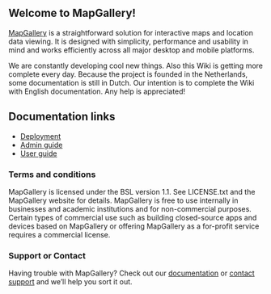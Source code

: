 ## Welcome to MapGallery!

[MapGallery](http://mapgallery.info) is a straightforward solution for interactive maps and location data viewing. It is designed with simplicity, performance and usability in mind and works efficiently across all major desktop and mobile platforms.

We are constantly developing cool new things. Also this Wiki is getting more complete every day. Because the project is founded in the Netherlands, some documentation is still in Dutch. Our intention is to complete the Wiki with English documentation. Any help is appreciated!

## Documentation links

- [Deployment](./deploy.md)
- [Admin guide](./admin.md)
- [User guide](./user.md)

### Terms and conditions

MapGallery is licensed under the BSL version 1.1. See LICENSE.txt and the MapGallery website for details. MapGallery is free to use internally in businesses and academic institutions and for non-commercial purposes. Certain types of commercial use such as building closed-source apps and devices based on MapGallery or offering MapGallery as a for-profit service requires a commercial license.

### Support or Contact

Having trouble with MapGallery? Check out our [documentation](https://mapgallery.github.io/docu/) or [contact support](mailto:info@mapgallery.info) and we’ll help you sort it out.
